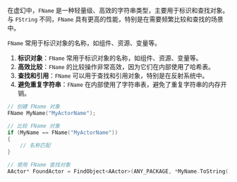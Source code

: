 在虚幻中，`FName` 是一种轻量级、高效的字符串类型，主要用于标识和查找对象。与 `FString` 不同，`FName` 具有更高的性能，特别是在需要频繁比较和查找的场景中。

`FName` 常用于标识对象的名称，如组件、资源、变量等。
1. **标识对象**：`FName` 常用于标识对象的名称，如组件、资源、变量等。
2. **高效比较**：`FName` 的比较操作非常高效，因为它们在内部使用了哈希表。
3. **查找和引用**：`FName` 可以用于查找和引用对象，特别是在反射系统中。
4. **避免重复字符串**：`FName` 在内部使用了字符串表，避免了重复字符串的内存开销。


```cpp
// 创建 FName 对象
FName MyName("MyActorName");

// 比较 FName 对象
if (MyName == FName("MyActorName"))
{
    // 名称匹配
}

// 使用 FName 查找对象
AActor* FoundActor = FindObject<AActor>(ANY_PACKAGE, *MyName.ToString());
```

